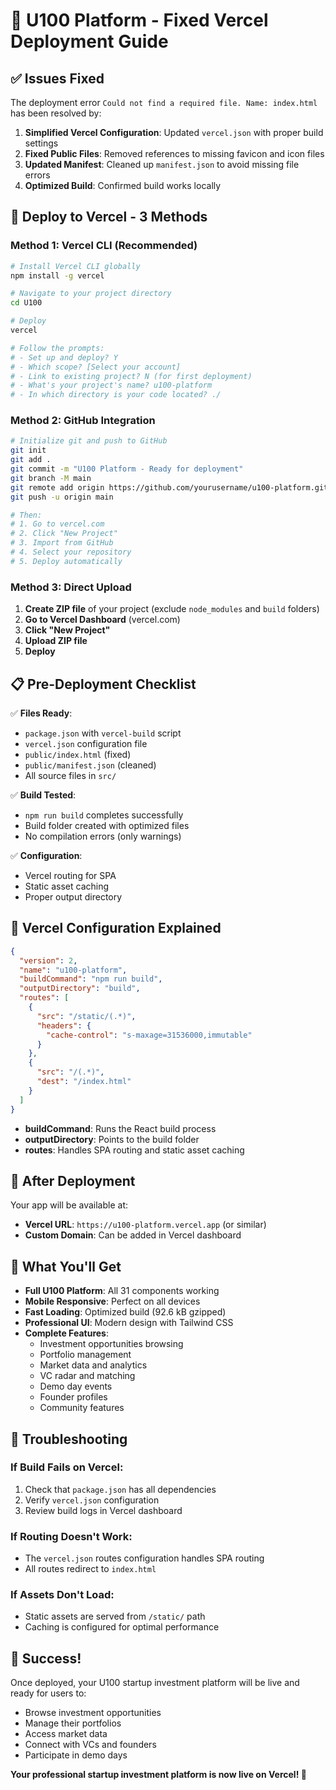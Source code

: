 # 🚀 U100 Platform - Fixed Vercel Deployment Guide

## ✅ Issues Fixed

The deployment error `Could not find a required file. Name: index.html` has been resolved by:

1. **Simplified Vercel Configuration**: Updated `vercel.json` with proper build settings
2. **Fixed Public Files**: Removed references to missing favicon and icon files
3. **Updated Manifest**: Cleaned up `manifest.json` to avoid missing file errors
4. **Optimized Build**: Confirmed build works locally

## 🚀 Deploy to Vercel - 3 Methods

### Method 1: Vercel CLI (Recommended)
```bash
# Install Vercel CLI globally
npm install -g vercel

# Navigate to your project directory
cd U100

# Deploy
vercel

# Follow the prompts:
# - Set up and deploy? Y
# - Which scope? [Select your account]
# - Link to existing project? N (for first deployment)
# - What's your project's name? u100-platform
# - In which directory is your code located? ./
```

### Method 2: GitHub Integration
```bash
# Initialize git and push to GitHub
git init
git add .
git commit -m "U100 Platform - Ready for deployment"
git branch -M main
git remote add origin https://github.com/yourusername/u100-platform.git
git push -u origin main

# Then:
# 1. Go to vercel.com
# 2. Click "New Project"
# 3. Import from GitHub
# 4. Select your repository
# 5. Deploy automatically
```

### Method 3: Direct Upload
1. **Create ZIP file** of your project (exclude `node_modules` and `build` folders)
2. **Go to Vercel Dashboard** (vercel.com)
3. **Click "New Project"**
4. **Upload ZIP file**
5. **Deploy**

## 📋 Pre-Deployment Checklist

✅ **Files Ready**:
- `package.json` with `vercel-build` script
- `vercel.json` configuration file
- `public/index.html` (fixed)
- `public/manifest.json` (cleaned)
- All source files in `src/`

✅ **Build Tested**:
- `npm run build` completes successfully
- Build folder created with optimized files
- No compilation errors (only warnings)

✅ **Configuration**:
- Vercel routing for SPA
- Static asset caching
- Proper output directory

## 🔧 Vercel Configuration Explained

```json
{
  "version": 2,
  "name": "u100-platform",
  "buildCommand": "npm run build",
  "outputDirectory": "build",
  "routes": [
    {
      "src": "/static/(.*)",
      "headers": {
        "cache-control": "s-maxage=31536000,immutable"
      }
    },
    {
      "src": "/(.*)",
      "dest": "/index.html"
    }
  ]
}
```

- **buildCommand**: Runs the React build process
- **outputDirectory**: Points to the build folder
- **routes**: Handles SPA routing and static asset caching

## 🎯 After Deployment

Your app will be available at:
- **Vercel URL**: `https://u100-platform.vercel.app` (or similar)
- **Custom Domain**: Can be added in Vercel dashboard

## 🌟 What You'll Get

- **Full U100 Platform**: All 31 components working
- **Mobile Responsive**: Perfect on all devices  
- **Fast Loading**: Optimized build (92.6 kB gzipped)
- **Professional UI**: Modern design with Tailwind CSS
- **Complete Features**:
  - Investment opportunities browsing
  - Portfolio management
  - Market data and analytics
  - VC radar and matching
  - Demo day events
  - Founder profiles
  - Community features

## 🐛 Troubleshooting

### If Build Fails on Vercel:
1. Check that `package.json` has all dependencies
2. Verify `vercel.json` configuration
3. Review build logs in Vercel dashboard

### If Routing Doesn't Work:
- The `vercel.json` routes configuration handles SPA routing
- All routes redirect to `index.html`

### If Assets Don't Load:
- Static assets are served from `/static/` path
- Caching is configured for optimal performance

## 🎉 Success!

Once deployed, your U100 startup investment platform will be live and ready for users to:
- Browse investment opportunities
- Manage their portfolios
- Access market data
- Connect with VCs and founders
- Participate in demo days

**Your professional startup investment platform is now live on Vercel! 🚀**
